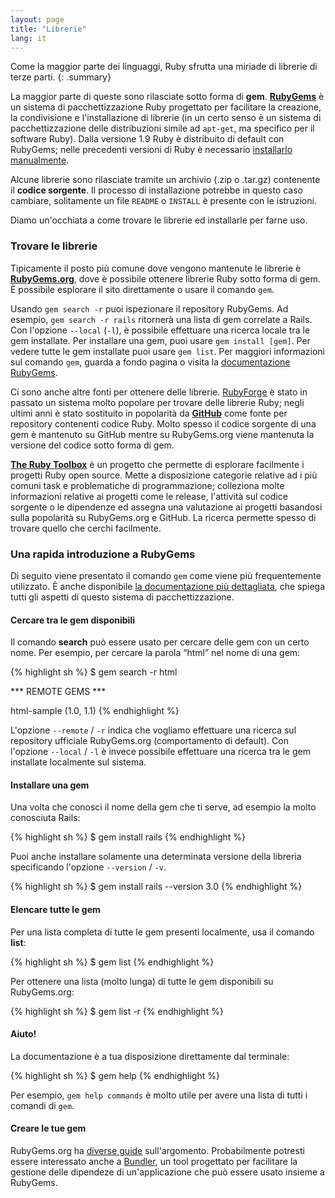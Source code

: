 ```yaml
---
layout: page
title: "Librerie"
lang: it
---
```


Come la maggior parte dei linguaggi, Ruby sfrutta una miriade di librerie
di terze parti.
{: .summary}

La maggior parte di queste sono rilasciate sotto forma di **gem**.
[**RubyGems**][1] è un sistema di pacchettizzazione Ruby progettato per
facilitare la creazione, la condivisione e l'installazione di librerie
(in un certo senso è un sistema di pacchettizzazione delle distribuzioni
simile ad `apt-get`, ma specifico per il software Ruby).
Dalla versione 1.9 Ruby è distribuito di default con RubyGems; nelle
precedenti versioni di Ruby è necessario [installarlo manualmente][2].

Alcune librerie sono rilasciate tramite un archivio (.zip o .tar.gz)
contenente il **codice sorgente**. Il processo di installazione
potrebbe in questo caso cambiare, solitamente un file `README` o
`INSTALL` è presente con le istruzioni.

Diamo un'occhiata a come trovare le librerie ed installarle per farne
uso.

### Trovare le librerie

Tipicamente il posto più comune dove vengono mantenute le librerie è
[**RubyGems.org**][1], dove è possibile ottenere librerie Ruby sotto
forma di gem. È possibile esplorare il sito direttamente o usare il
comando `gem`.

Usando `gem search -r` puoi ispezionare il repository RubyGems.
Ad esempio, `gem search -r rails` ritornerà una lista di gem correlate
a Rails. Con l'opzione `--local` (`-l`), è possibile effettuare una
ricerca locale tra le gem installate. Per installare una gem, puoi
usare `gem install [gem]`. Per vedere tutte le gem installate puoi
usare `gem list`. Per maggiori informazioni sul comando `gem`, guarda
a fondo pagina o visita la [documentazione RubyGems][3].

Ci sono anche altre fonti per ottenere delle librerie. [RubyForge][4]
è stato in passato un sistema molto popolare per trovare delle librerie
Ruby; negli ultimi anni è stato sostituito in popolarità da
[**GitHub**][5] come fonte per repository contenenti codice Ruby. Molto
spesso il codice sorgente di una gem è mantenuto su GitHub mentre su
RubyGems.org viene mantenuta la versione del codice sotto forma di gem.

[**The Ruby Toolbox**][6] è un progetto che permette di esplorare facilmente
i progetti Ruby open source. Mette a disposizione categorie relative ad
i più comuni task e problematiche di programmazione; colleziona molte
informazioni relative ai progetti come le release, l'attività sul codice
sorgente o le dipendenze ed assegna una valutazione ai progetti
basandosi sulla popolarità su RubyGems.org e GitHub.
La ricerca permette spesso di trovare quello che cerchi facilmente.

### Una rapida introduzione a RubyGems

Di seguito viene presentato il comando `gem` come viene più frequentemente
utilizzato. È anche disponibile [la documentazione più dettagliata][7],
che spiega tutti gli aspetti di questo sistema di pacchettizzazione.

#### Cercare tra le gem disponibili

Il comando **search** può essere usato per cercare delle gem con un
certo nome. Per esempio, per cercare la parola “html” nel nome di una gem:

{% highlight sh %}
$ gem search -r html

*** REMOTE GEMS ***

html-sample (1.0, 1.1)
{% endhighlight %}

L'opzione `--remote` / `-r` indica che vogliamo effettuare una
ricerca sul repository ufficiale RubyGems.org (comportamento
di default).
Con l'opzione `--local` / `-l` è invece possibile effettuare
una ricerca tra le gem installate localmente sul sistema.

#### Installare una gem

Una volta che conosci il nome della gem che ti serve, ad esempio
la molto conosciuta Rails:

{% highlight sh %}
$ gem install rails
{% endhighlight %}

Puoi anche installare solamente una determinata versione della libreria
specificando l'opzione `--version` / `-v`.

{% highlight sh %}
$ gem install rails --version 3.0
{% endhighlight %}

#### Elencare tutte le gem

Per una lista completa di tutte le gem presenti localmente, usa il
comando **list**\:

{% highlight sh %}
$ gem list
{% endhighlight %}

Per ottenere una lista (molto lunga) di tutte le gem disponibili
su RubyGems.org:

{% highlight sh %}
$ gem list -r
{% endhighlight %}

#### Aiuto!

La documentazione è a tua disposizione direttamente dal terminale:

{% highlight sh %}
$ gem help
{% endhighlight %}

Per esempio, `gem help commands` è molto utile per avere una lista
di tutti i comandi di `gem`.

#### Creare le tue gem

RubyGems.org ha [diverse guide][3] sull'argomento. Probabilmente potresti
essere interessato anche a [Bundler][9], un tool progettato per facilitare
la gestione delle dipendeze di un'applicazione che può essere usato insieme
a RubyGems.



[1]: https://rubygems.org/
[2]: https://rubygems.org/pages/download/
[3]: http://guides.rubygems.org/
[4]: http://rubyforge.org/
[5]: https://github.com/
[6]: https://www.ruby-toolbox.com/
[7]: http://guides.rubygems.org/command-reference/
[9]: http://bundler.io/
